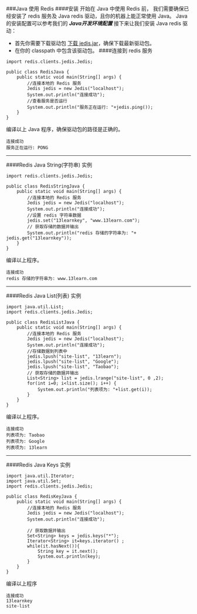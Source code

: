 ###Java 使用 Redis
####安装
开始在 Java 中使用 Redis 前， 我们需要确保已经安装了 redis 服务及 Java redis 驱动，且你的机器上能正常使用 Java。 
Java的安装配置可以参考我们的 **_Java开发环境配置_** 接下来让我们安装 Java redis 驱动：

*  首先你需要下载驱动包 [下载 jedis.jar](https://mvnrepository.com/artifact/redis.clients/jedis)，确保下载最新驱动包。
*  在你的 classpath 中包含该驱动包。
####连接到 redis 服务
```other
import redis.clients.jedis.Jedis;
 
public class RedisJava {
    public static void main(String[] args) {
        //连接本地的 Redis 服务
        Jedis jedis = new Jedis("localhost");
        System.out.println("连接成功");
        //查看服务是否运行
        System.out.println("服务正在运行: "+jedis.ping());
    }
}
```
编译以上 Java 程序，确保驱动包的路径是正确的。
```other
连接成功
服务正在运行: PONG
```
---

####Redis Java String(字符串) 实例
```other
import redis.clients.jedis.Jedis;
 
public class RedisStringJava {
    public static void main(String[] args) {
        //连接本地的 Redis 服务
        Jedis jedis = new Jedis("localhost");
        System.out.println("连接成功");
        //设置 redis 字符串数据
        jedis.set("13learnkey", "www.13learn.com");
        // 获取存储的数据并输出
        System.out.println("redis 存储的字符串为: "+ jedis.get("13learnkey"));
    }
}
```
编译以上程序。
```other
连接成功
redis 存储的字符串为: www.13learn.com
```
---

####Redis Java List(列表) 实例
```other
import java.util.List;
import redis.clients.jedis.Jedis;
 
public class RedisListJava {
    public static void main(String[] args) {
        //连接本地的 Redis 服务
        Jedis jedis = new Jedis("localhost");
        System.out.println("连接成功");
        //存储数据到列表中
        jedis.lpush("site-list", "13learn");
        jedis.lpush("site-list", "Google");
        jedis.lpush("site-list", "Taobao");
        // 获取存储的数据并输出
        List<String> list = jedis.lrange("site-list", 0 ,2);
        for(int i=0; i<list.size(); i++) {
            System.out.println("列表项为: "+list.get(i));
        }
    }
}
```
编译以上程序。
```other
连接成功
列表项为: Taobao
列表项为: Google
列表项为: 13learn
```
---

####Redis Java Keys 实例
```other
import java.util.Iterator;
import java.util.Set;
import redis.clients.jedis.Jedis;
 
public class RedisKeyJava {
    public static void main(String[] args) {
        //连接本地的 Redis 服务
        Jedis jedis = new Jedis("localhost");
        System.out.println("连接成功");
 
        // 获取数据并输出
        Set<String> keys = jedis.keys("*"); 
        Iterator<String> it=keys.iterator() ;   
        while(it.hasNext()){   
            String key = it.next();   
            System.out.println(key);   
        }
    }
}
```
编译以上程序
```other
连接成功
13learnkey
site-list
```
